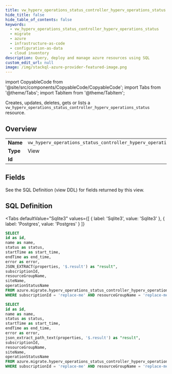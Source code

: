 ```yaml
--- 
title: vw_hyperv_operations_status_controller_hyperv_operations_status
hide_title: false
hide_table_of_contents: false
keywords:
  - vw_hyperv_operations_status_controller_hyperv_operations_status
  - migrate
  - azure
  - infrastructure-as-code
  - configuration-as-data
  - cloud inventory
description: Query, deploy and manage azure resources using SQL
custom_edit_url: null
image: /img/stackql-azure-provider-featured-image.png
---
```


import CopyableCode from '@site/src/components/CopyableCode/CopyableCode';
import Tabs from '@theme/Tabs';
import TabItem from '@theme/TabItem';

Creates, updates, deletes, gets or lists a <code>vw_hyperv_operations_status_controller_hyperv_operations_status</code> resource.

## Overview
<table><tbody>
<tr><td><b>Name</b></td><td><code>vw_hyperv_operations_status_controller_hyperv_operations_status</code></td></tr>
<tr><td><b>Type</b></td><td>View</td></tr>
<tr><td><b>Id</b></td><td><CopyableCode code="azure.migrate.vw_hyperv_operations_status_controller_hyperv_operations_status" /></td></tr>
</tbody></table>

## Fields

See the SQL Definition (view DDL) for fields returned by this view.

## SQL Definition

<Tabs
defaultValue="Sqlite3"
values={[
{ label: 'Sqlite3', value: 'Sqlite3' },
{ label: 'Postgres', value: 'Postgres' }
]}
>
<TabItem value="Sqlite3">

```sql
SELECT
id as id,
name as name,
status as status,
startTime as start_time,
endTime as end_time,
error as error,
JSON_EXTRACT(properties, '$.result') as "result",
subscriptionId,
resourceGroupName,
siteName,
operationStatusName
FROM azure.migrate.hyperv_operations_status_controller_hyperv_operations_status
WHERE subscriptionId = 'replace-me' AND resourceGroupName = 'replace-me' AND siteName = 'replace-me' AND operationStatusName = 'replace-me';
```

</TabItem>
<TabItem value="Postgres">

```sql
SELECT
id as id,
name as name,
status as status,
startTime as start_time,
endTime as end_time,
error as error,
json_extract_path_text(properties, '$.result') as "result",
subscriptionId,
resourceGroupName,
siteName,
operationStatusName
FROM azure.migrate.hyperv_operations_status_controller_hyperv_operations_status
WHERE subscriptionId = 'replace-me' AND resourceGroupName = 'replace-me' AND siteName = 'replace-me' AND operationStatusName = 'replace-me';
```

</TabItem>
</Tabs>
